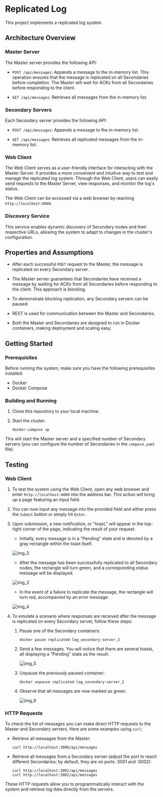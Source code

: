 # Replicated Log

This project implements a replicated log system.

## Architecture Overview

### Master Server

The Master server provides the following API:

- `POST /api/messages`: Appends a message to the in-memory list. This operation ensures that the message is replicated on all Secondaries before completion. The Master will wait for ACKs from all Secondaries before responding to the client.

- `GET /api/messages`: Retrieves all messages from the in-memory list.

### Secondary Servers

Each Secondary server provides the following API:

- `POST /api/messages`: Appends a message to the in-memory list.

- `GET /api/messages`: Retrieves all replicated messages from the  in-memory list.

### Web Client

The Web Client serves as a user-friendly interface for interacting with the Master Server. It provides a more convenient and intuitive way to test and manage the replicated log system. Through the Web Client, users can easily send requests to the Master Server, view responses, and monitor the log's status.

The Web Client can be accessed via a web browser by reaching `http://localhost:8000`.

### Discovery Service

This service enables dynamic discovery of Secondary nodes and their respective URLs, allowing the system to adapt to changes in the cluster's configuration.

## Properties and Assumptions

- After each successful `POST` request to the Master, the message is replicated on every Secondary server.

- The Master server guarantees that Secondaries have received a message by waiting for ACKs from all Secondaries before responding to the client. This approach is blocking.

- To demonstrate blocking replication, any Secondary servers can be paused.

- REST is used for communication between the Master and Secondaries.

- Both the Master and Secondaries are designed to run in Docker containers, making deployment and scaling easy.

## Getting Started

### Prerequisites

Before running the system, make sure you have the following prerequisites installed:

- Docker
- Docker Compose

### Building and Running

1. Clone this repository to your local machine.

2. Start the cluster:

    ```shell
    docker-compose up
    ```

This will start the Master server and a specified number of Secondary servers (you can configure the number of Secondaries in the `compose.yaml` file).

## Testing

### Web Client

1. To test the system using the Web Client, open any web browser and enter `http://localhost:8000` into the address bar. This action will bring up a page featuring an input field.

2. You can now input any message into the provided field and either press the `Submit` button or simply hit `Enter`.

3. Upon submission, a new notification, or "toast," will appear in the top-right corner of the page, indicating the result of your request.

    - Initially, every message is in a "Pending" state and is denoted by a gray rectangle within the toast itself.

   ![img_3](https://github.com/romaberezhok/replicated-log/assets/50613629/a777b5ea-9ade-4935-9b4a-a78cbef33acb)

    - After the message has been successfully replicated to all Secondary nodes, the rectangle will turn green, and a corresponding status message will be displayed.

   ![img_2](https://github.com/romaberezhok/replicated-log/assets/50613629/8b57c48d-85df-4121-b9da-48e5c108d7c6)


    - In the event of a failure to replicate the message, the rectangle will turn red, accompanied by an error message.

   ![img_4](https://github.com/romaberezhok/replicated-log/assets/50613629/dbff1b50-3d7e-444b-947c-3eea44db995a)


4. To emulate a scenario where responses are received after the message is replicated on every Secondary server, follow these steps:

    1. Pause one of the Secondary containers:

       ```shell
       docker pause replicated-log_secondary-server_2
       ```

    2. Send a few messages. You will notice that there are several toasts, all displaying a "Pending" state as the result.

       ![img_5](https://github.com/romaberezhok/replicated-log/assets/50613629/4f6bd355-cfa8-45da-b201-d5364e2af00c)


    3. Unpause the previously paused container:

       ```shell
       docker unpause replicated-log_secondary-server_2
       ```

    4. Observe that all messages are now marked as green.

       ![img_6](https://github.com/romaberezhok/replicated-log/assets/50613629/d6fdac02-c57e-48f5-9039-e27360fd4e76)

### HTTP Requests

To check the list of messages you can make direct HTTP requests to the Master and Secondary servers. Here are some examples using `curl`:

- Retrieve all messages from the Master:

    ```shell
    curl http://localhost:3000/api/messages
    ```

- Retrieve all messages from a Secondary server (adjust the port to reach different Secondaries; by default, they are on ports :3001 and :3002):

    ```shell
    curl http://localhost:3001/api/messages
    curl http://localhost:3002/api/messages
    ```

These HTTP requests allow you to programmatically interact with the system and retrieve log data directly from the servers.
